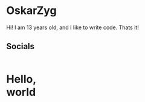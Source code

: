 # OskarZyg
Hi! I am 13 years old, and I like to write code. Thats it!

## Socials

<svg fill="none" viewBox="0 0 120 120" width="120" height="120" xmlns="http://www.w3.org/2000/svg">
  <foreignObject width="100%" height="100%">
    <div xmlns="http://www.w3.org/1999/xhtml">
      <h1>Hello, world</h1>
    </div>
  </foreignObject>
</svg>